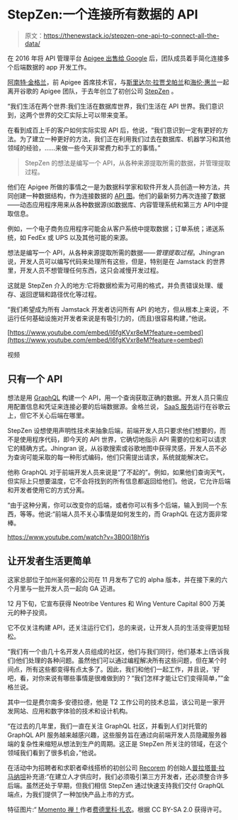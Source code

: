 # StepZen:一个连接所有数据的 API

> 原文：<https://thenewstack.io/stepzen-one-api-to-connect-all-the-data/>

在 2016 年将 API 管理平台 [Apigee 出售给 Google](https://techcrunch.com/2016/09/08/google-will-acquire-apigee-for-625-million/) 后，团队成员着手简化连接多个后端数据的 app 开发工作。

[阿南特·金格兰](https://www.linkedin.com/in/anantjhingran/)，前 Apigee 首席技术官，与[斯里达尔·拉贾戈帕兰](https://www.linkedin.com/in/sridhar-rajagopalan-9887321/)和[海伦·惠兰](https://www.linkedin.com/in/whelanhelen/)一起离开谷歌的 Apigee 团队，于去年创立了初创公司 [StepZen](https://www.stepzen.com/) 。

“我们生活在两个世界:我们生活在数据库世界，我们生活在 API 世界。我们意识到，这两个世界的交汇实际上可以带来变革。

在看到成百上千的客户如何实际实现 API 后，他说，“我们意识到一定有更好的方法。为了建立一种更好的方法，我们正在利用我们过去在数据库、机器学习和其他领域的经验，……来做一些今天非常费力和手工的事情。”

> StepZen 的想法是编写一个 API，从各种来源提取所需的数据，并管理提取过程。

他们在 Apigee 所做的事情之一是为数据科学家和软件开发人员创造一种方法，共同创建一种数据结构，作为连接数据的 [API 图](https://thenewstack.io/building-adaptive-apps-like-google-now-with-apis-and-analytics-with-apigee-insights/)。他们的最新努力再次连接了数据——动态应用程序用来从各种数据源(如数据库、内容管理系统和第三方 API)中提取信息。

例如，一个电子商务应用程序可能会从客户系统中提取数据；订单系统；递送系统，如 FedEx 或 UPS 以及其他可能的来源。

想法是编写一个 API，从各种来源提取所需的数据——*管理提取过程*。Jhingran 说，开发人员可以编写代码来处理所有这些，但是，特别是在 Jamstack 的世界里，开发人员不想管理任何东西，这只会减慢开发过程。

这就是 StepZen 介入的地方:它将数据检索为可用的格式，并负责错误处理、缓存、返回逻辑和路径优化等过程。

“我们希望成为所有 Jamstack 开发者访问所有 API 的地方，但从根本上来说，不运行任何基础设施对开发者来说是有吸引力的，(而且)很容易构建，”他说。

[https://www.youtube.com/embed/I6fgKVxr8eM?feature=oembed](https://www.youtube.com/embed/I6fgKVxr8eM?feature=oembed)

视频

## 只有一个 API

想法是用 [GraphQL](https://thenewstack.io/introduction-to-graphql/) 构建一个 API，用一个查询获取正确的数据。开发人员只需应用配置信息和凭证来连接必要的后端数据源。金格兰说， [SaaS 服务](https://www.stepzen.com/blog/why-stepzen-as-a-service)运行在谷歌云上，但它不关心后端在哪里。

StepZen 设想使用声明性技术来抽象后端，前端开发人员只要求他们想要的，而不是使用程序代码，即今天的 API 世界，它确切地指示 API 需要的位和可以请求它的精确方式。Jhingran 说，从谷歌搜索或谷歌地图中获得灵感，开发人员不必为查询可能采取的每一种形式编码，他们只需提出请求，系统就能解决它。

他称 GraphQL 对于前端开发人员来说是“了不起的”。例如，如果他们查询天气，但实际上只想要温度，它不会将找到的所有信息都返回给他们。他说，它允许后端和开发者使用它的方式分离。

“由于这种分离，你可以改变你的后端，或者你可以有多个后端，输入到同一个东西，等等。他说:“前端人员不关心事情是如何发生的，而 GraphQL 在这方面非常棒。

https://www.youtube.com/watch?v=3B00i18hYis

## **让开发者生活更简单**

这家总部位于加州圣何塞的公司在 11 月发布了它的 alpha 版本，并在接下来的六个月里与一批开发人员一起向 GA 迈进。

12 月下旬，它宣布获得 Neotribe Ventures 和 Wing Venture Capital 800 万美元的种子投资。

它不仅关注构建 API，还关注运行它们，总的来说，让开发人员的生活变得更加轻松。

“我们有一个由几十名开发人员组成的社区，他们与我们同行，他们基本上(告诉我们)他们处理的各种问题。虽然他们可以通过编程解决所有这些问题，但在某个时间点，所有这些都变得有点太多了。因此，我们和他们一起工作，并且说，‘好吧，看，对你来说有哪些事情是很难做到的？“我们怎样才能让它们变得简单，””金格兰说。

其中一位是费尔南多·安德拉德，他是 T2 工作公司的技术总监，该公司是一家开发网站、应用和数字体验的技术和设计机构。

“在过去的几年里，我们一直在关注 GraphQL 社区，并看到人们对托管的 GraphQL API 服务越来越感兴趣，这些服务旨在通过向前端开发人员隐藏服务器端的复杂性来缩短从想法到生产的周期。这正是 StepZen 所关注的领域，在这个领域我们看到了很多机会，”他说。

在活动中为招聘者和求职者牵线搭桥的初创公司 [Recorem](https://www.recorem.com/) 的创始人[普拉塔普·拉马纳坦](https://www.linkedin.com/in/pratap-ramanathan-78278023/)补充道:“在建立人才供应时，我们必须吸引第三方开发者，还必须整合许多后端。虽然还处于早期，但我们相信 StepZen 通过快速支持我们交付 GraphQL 端点，为我们提供了一种加快产品上市的方式。

特征图片:“ [Momento 禅！](https://www.flickr.com/photos/alablu/17334144562/in/photolist-spL2gq-zhGFK5-6gD7PY-4FE2hj-dzZmRU-6xtCgk-coCb3A-5nrVry-9anUiy-H4Qw-7ChHqy-yjC8fN-8bka6K-6gD6g9-fCWV3H-5givjC-bmaH1d-bmaH7E-795R5a-2jhyf1V-PFyJvK-4SU36C-2jv6npK-eaiXir-6wcuzF-5Gicvj-eaiXxX-2hRCePt-rAXni4-5CzTnV-7NeHAr-7UDn8Z-bJU58t-e3z1Rd-bjTg4a-5c4NEa-YjqXdL-dQkrr-bpNET9-a1sAYf-jEgYUf-9eNpRw-4Y7osy-8S4SFR-NKjD6-7aFA5q-dQktC-ETwnWA-5HoncU-4HjWvE)作者[费德里科·扎农](https://www.flickr.com/photos/alablu/)。根据 CC BY-SA 2.0 获得许可。

<svg xmlns:xlink="http://www.w3.org/1999/xlink" viewBox="0 0 68 31" version="1.1"><title>Group</title> <desc>Created with Sketch.</desc></svg>